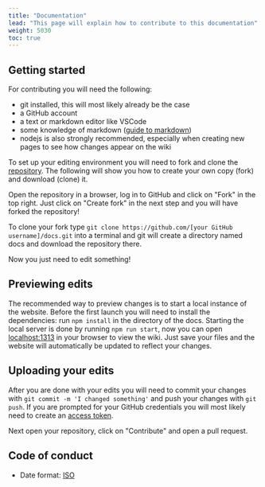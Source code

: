 ```yaml
---
title: "Documentation"
lead: "This page will explain how to contribute to this documentation"
weight: 5030
toc: true
---
```


## Getting started

For contributing you will need the following:
- git installed, this will most likely already be the case
- a GitHub account
- a text or markdown editor like VSCode
- some knowledge of markdown ([guide to markdown](https://www.markdownguide.org/basic-syntax))
- nodejs is also strongly recommended, especially when creating new pages to see how changes appear on the wiki

To set up your editing environment you will need to fork and clone the [repository](https://github.com/an-anime-team/docs). The following will show you how to create your own copy (fork) and download (clone) it.

Open the repository in a browser, log in to GitHub and click on "Fork" in the top right. Just click on "Create fork" in the next step and you will have forked the repository!

To clone your fork type `git clone https://github.com/[your GitHub username]/docs.git` into a terminal and git will create a directory named docs and download the repository there.

Now you just need to edit something!

## Previewing edits

The recommended way to preview changes is to start a local instance of the website. Before the first launch you will need to install the dependencies: run `npm install` in the directory of the docs. Starting the local server is done by running `npm run start`, now you can open [localhost:1313](http://localhost:1313) in your browser to view the wiki. Just save your files and the website will automatically be updated to reflect your changes. 

## Uploading your edits

After you are done with your edits you will need to commit your changes with `git commit -m 'I changed something'` and push your changes with `git push`. If you are prompted for your GitHub credentials you will most likely need to create an [access token](https://docs.github.com/en/authentication/keeping-your-account-and-data-secure/creating-a-personal-access-token#creating-a-personal-access-token-classic).

Next open your repository, click on "Contribute" and open a pull request.

## Code of conduct

- Date format: [ISO](https://greenwichmeantime.com/articles/clocks/iso)
